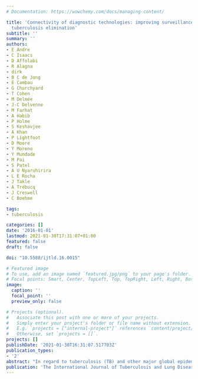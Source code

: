 ```yaml
---
# Documentation: https://wowchemy.com/docs/managing-content/

title: 'Connectivity of diagnostic technologies: improving surveillance and accelerating
  tuberculosis elimination'
subtitle: ''
summary: ''
authors:
- E Andre
- C Isaacs
- D Affolabi
- R Alagna
- dirk
- B C de Jong
- E Cambau
- G Churchyard
- T Cohen
- M Delmée
- J-C Delvenne
- M Farhat
- A Habib
- P Holme
- S Keshavjee
- A Khan
- P Lightfoot
- D Moore
- Y Moreno
- Y Mundade
- M Pai
- S Patel
- A U Nyaruhirira
- L E Rocha
- J Takle
- A Trébucq
- J Creswell
- C Boehme

tags:
- tuberculosis

categories: []
date: '2016-01-01'
lastmod: 2021-01-30T17:31:07+01:00
featured: false
draft: false

doi: "10.5588/ijtld.16.0015"

# Featured image
# To use, add an image named `featured.jpg/png` to your page's folder.
# Focal points: Smart, Center, TopLeft, Top, TopRight, Left, Right, BottomLeft, Bottom, BottomRight.
image:
  caption: ''
  focal_point: ''
  preview_only: false

# Projects (optional).
#   Associate this post with one or more of your projects.
#   Simply enter your project's folder or file name without extension.
#   E.g. `projects = ["internal-project"]` references `content/project/deep-learning/index.md`.
#   Otherwise, set `projects = []`.
projects: []
publishDate: '2021-01-30T16:31:07.517703Z'
publication_types:
- '2'
abstract: "In regard to tuberculosis (TB) and other major global epidemics, the use of new diagnostic tests is increasing dramatically, including in resource-limited countries. Although there has never been as much digital information generated, this data source has not been exploited to its full potential. In this opinion paper, we discuss lessons learned from the global scale-up of these laboratory devices and the pathway to tapping the potential of laboratory-generated information in the field of TB by using connectivity. Responding to the demand for connectivity, innovative third-party players have proposed solutions that have been widely adopted by field users of the Xpert® MTB/RIF assay. The experience associated with the utilisation of these systems, which facilitate the monitoring of wide laboratory networks, stressed the need for a more global and comprehensive approach to diagnostic connectivity. In addition to facilitating the reporting of test results, the mobility of digital information allows the sharing of information generated in programme settings. When they become easily accessible, these data can be used to improve patient care, disease surveillance and drug discovery. They should therefore be considered as a public health good. We list several examples of concrete initiatives that should allow data sources to be combined to improve the understanding of the epidemic, support the operational response and, finally, accelerate TB elimination. With the many opportunities that the pooling of data associated with the TB epidemic can provide, pooling of this information at an international level has become an absolute priority."
publication: 'The International Journal of Tuberculosis and Lung Disease, 20 (8), pp. 999-1003'
---
```

